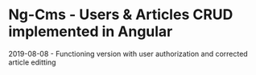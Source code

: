 # Ng-Cms - Users & Articles CRUD implemented in Angular

2019-08-08 - Functioning version with user authorization and corrected article editting

